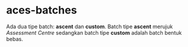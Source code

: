 # aces-batches

Ada dua tipe batch: **ascent** dan **custom**. Batch tipe **ascent** merujuk *Assessment Centre* sedangkan batch tipe **custom** adalah batch bentuk bebas.
